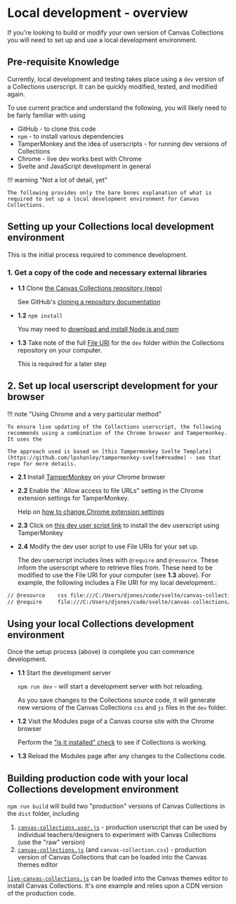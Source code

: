 # Local development - overview

If you're looking to build or modify your own version of Canvas Collections you will need to set up and use a local development environment.


## Pre-requisite Knowledge

Currently, local development and testing takes place using a `dev` version of a Collections userscript. It can be quickly modified, tested, and modified again.

To use current practice and understand the following, you will likely need to be fairly familiar with using

- GitHub - to clone this code
- `npm` - to install various dependencies
- TamperMonkey and the idea of userscripts - for running dev versions of Collections
- Chrome - live dev works best with Chrome
- Svelte and JavaScript development in general

!!! warning "Not a lot of detail, yet"

    The following provides only the bare bones explanation of what is required to set up a local development environment for Canvas Collections.

## Setting up your Collections local development environment

This is the initial process required to commence development.

### 1. Get a copy of the code and necessary external libraries

- **1.1** Clone [the Canvas Collections repository (repo)](https://github.com/djplaner/canvas-collections/)

    See GitHub's [cloning a repository documentation](https://docs.github.com/en/repositories/creating-and-managing-repositories/cloning-a-repository)

- **1.2** `npm install`

    You may need to [download and install Node.js and npm](https://docs.npmjs.com/downloading-and-installing-node-js-and-npm)

- **1.3** Take note of the full [File URI](https://en.wikipedia.org/wiki/File_URI_scheme) for the `dev` folder within the Collections repository on your computer.

    This is required for a later step

## 2. Set up local userscript development for your browser

!!! note "Using Chrome and a very particular method"

    To ensure live updating of the Collections userscript, the following recommends using a combination of the Chrome browser and Tampermonkey. It uses the 
    
    The approach used is based on [this Tampermonkey Svelte Template](https://github.com/lpshanley/tampermonkey-svelte#readme) - see that repo for more details.


- **2.1** Install [TamperMonkey](https://www.tampermonkey.net/) on your Chrome browser

- **2.2** Enable the `Allow access to file URLs" setting in the Chrome extension settings for TamperMonkey.

    Help on [how to change Chrome extension settings](https://www.greengeeks.com/tutorials/change-extension-settings-google-chrome/)

- **2.3** Click on [this dev user script link](https://github.com/djplaner/canvas-collections/raw/61af4efead25d2c49c8f8612004b89ee3adfd198/dist/canvas-collections.dev.user.js) to install the dev userscript using TamperMonkey 

- **2.4** Modify the dev user script to use File URIs for your set up.

    The dev userscript includes lines with `@require` and `@resource`. These inform the userscript where to retrieve files from. These need to be modified to use the File URI for your computer (see **1.3** above). For example, the following includes a File URI for my local development.:

```html
// @resource    css file:///C:/Users/djones/code/svelte/canvas-collections/dev/canvas-collections.css
// @require     file:///C:/Users/djones/code/svelte/canvas-collections/dev/canvas-collections.js
```

## Using your local Collections development environment

Once the setup process (above) is complete you can commence development.

- **1.1** Start the development server

    `npm run dev` - will start a development server with hot reloading.

    As you save changes to the Collections source code, it will generate new versions of the Canvas Collections `css` and `js` files in the `dev` folder.

- **1.2** Visit the Modules page of a Canvas course site with the Chrome browser

    Perform the ["is it installed" check](../../../getting-started/install/is-it-installed.md) to see if Collections is working.

- **1.3** Reload the Modules page after any changes to the Collections code.

## Building production code with your local Collections development environment

`npm run build` will build two "production" versions of Canvas Collections in the `dist` folder, including

1. [`canvas-collections.user.js`](dist/canvas-collections.user.js) - production userscript that can be used by individual teachers/designers to experiment with Canvas Collections (use the "raw" version)
2. [`canvas-collections.js`](dist/canvas-collections.js) (and `canvas-collection.css`) - production version of Canvas Collections that can be loaded into the Canvas themes editor 

[`live-canvas-collections.js`](dist/live-canvas-collections.js) can be loaded into the Canvas themes editor to install Canvas Collections.  It's one example and relies upon a CDN version of the production code.